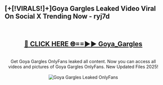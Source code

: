 <h2>[+[!VIRALS!]+]Goya Gargles Leaked Video Viral On Social X Trending Now - ryj7d</h2>
<br>
<div align="center">
<h2><a href="https://libra.edu.pl?Goya_Gargles" rel="nofollow">🔴 CLICK HERE 🌐==►► Goya_Gargles</a></h2>
<br>
Get Goya Gargles OnlyFans leaked all content. Now you can access all videos and pictures of Goya Gargles OnlyFans. New Updated Files 2025!
<br>
<br>
<a href="https://libra.edu.pl?Goya_Gargles" rel="nofollow" data-target="animated-image.originalLink"><img src="https://i.ibb.co.com/WyWwxjT/player-gif2.gif" alt="Goya Gargles Leaked OnlyFans" style="max-width: 100%; display: inline-block;" data-target="animated-image.originalImage"></a>
</div>
<br>